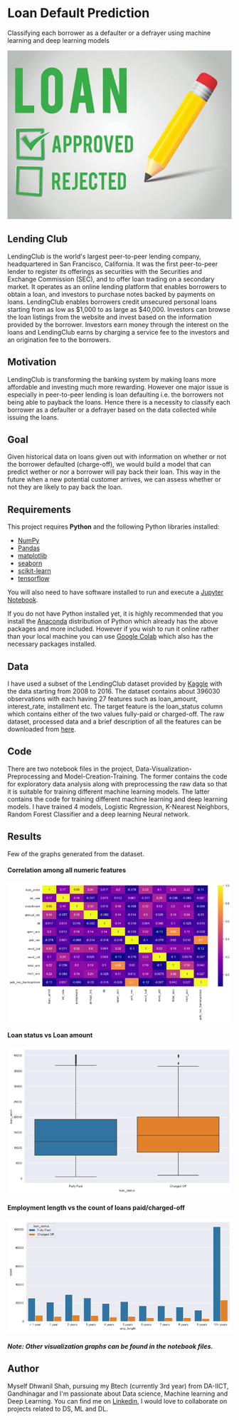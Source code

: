 # Loan Default Prediction
Classifying each borrower as a defaulter or a defrayer using machine learning and deep learning models

![Into](intro.jpeg)

## Lending Club
LendingClub is the world's largest peer-to-peer lending company, headquartered in San Francisco, California. It was the first peer-to-peer lender to register its offerings as securities with the Securities and Exchange Commission (SEC), and to offer loan trading on a secondary market. It operates as an online lending platform that enables borrowers to obtain a loan, and investors to purchase notes backed by payments on loans. 
LendingClub enables borrowers credit unsecured personal loans starting from as low as $1,000 to as large as $40,000. Investors can browse the loan listings from the website and invest based on the information provided by the borrower. Investors earn money through the interest on the loans and LendingClub earns by charging a service fee to the investors and an origination fee to the borrowers. 

## Motivation
LendingClub is transforming the banking system by making loans more affordable and investing much more rewarding. However one major issue is especially in peer-to-peer lending is loan defaulting i.e. the borrowers not being able to payback the loans. Hence there is a necessity to classify each borrower as a defaulter or a defrayer based on the data collected while issuing the loans.

## Goal
Given historical data on loans given out with information on whether or not the borrower defaulted (charge-off), we would build a model that can predict wether or nor a borrower will pay back their loan. This way in the future when a new potential customer arrives, we can assess whether or not they are likely to pay back the loan.

## Requirements

This project requires **Python** and the following Python libraries installed:

- [NumPy](http://www.numpy.org/)
- [Pandas](http://pandas.pydata.org/)
- [matplotlib](http://matplotlib.org/)
- [seaborn](https://seaborn.pydata.org/)
- [scikit-learn](http://scikit-learn.org/stable/)
- [tensorflow](https://www.tensorflow.org/)

You will also need to have software installed to run and execute a [Jupyter Notebook](http://jupyter.org/install.html).

If you do not have Python installed yet, it is highly recommended that you install the [Anaconda](https://www.anaconda.com/download/) distribution of Python  which already has the above packages and more included. However if you wish to run it online rather than your local machine you can use [Google Colab](https://colab.research.google.com/) which also has the necessary packages installed.

## Data

I have used a subset of the LendingClub dataset provided by [Kaggle](https://www.kaggle.com/wordsforthewise/lending-club) with the data starting from 2008 to 2016. The dataset contains about 396030 observations with each having 27 features such as loan_amount, interest_rate, installment etc. The target feature is the loan_status column which contains either of the two values fully-paid or charged-off. The raw dataset, processed data and a brief description of all the features can be downloaded from [here](https://drive.google.com/file/d/1SrzBD1Kj_O38f90hsubiRuqbLWwZa9LY/view?usp=sharing).

## Code 

There are two notebook files in the project, Data-Visualization-Preprocessing and Model-Creation-Training. The former contains the code for exploratory data analysis along with preprocessing the raw data so that it is suitable for training different machine learning models. The latter contains the code for training different machine learning and deep learning models. I have trained 4 models, Logistic Regression, K-Nearest Neighbors, Random Forest Classifier and a deep learning Neural network.

## Results

Few of the graphs generated from the dataset.

#### Correlation among all numeric features

![Correlation among all numeric features](correlation.png)

#### Loan status vs Loan amount

![Loan status vs Loan amount](loan-status_vs_loan-amnt.png)

#### Employment length vs the count of loans paid/charged-off

![Employment length vs the count of loans paid/charged-off](emp_length.png)

##### Note: Other visualization graphs can be found in the notebook files.

## Author

Myself Dhwanil Shah, pursuing my Btech (currently 3rd year) from DA-IICT, Gandhinagar and I'm passionate about Data science, Machine learning and Deep Learning. You can find me on [Linkedin](https://www.linkedin.com/in/dhwanil-shah-a115821ab/), I would love to collaborate on projects related to DS, ML and DL.



